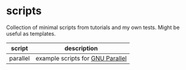 # scripts
Collection of minimal scripts from tutorials and my own tests. Might be useful as templates.

| script | description |
| --- | --- |
| parallel | example scripts for [GNU Parallel](https://www.gnu.org/software/parallel/) |